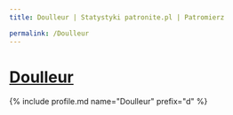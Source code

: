 ```yaml
---
title: Doulleur | Statystyki patronite.pl | Patromierz

permalink: /Doulleur
---
```


# [Doulleur](https://patronite.pl/Doulleur)

{% include profile.md name="Doulleur" prefix="d" %}
